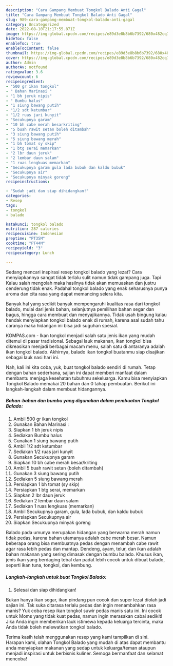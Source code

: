 ```yaml
---
description: "Cara Gampang Membuat Tongkol Balado Anti Gagal"
title: "Cara Gampang Membuat Tongkol Balado Anti Gagal"
slug: 989-cara-gampang-membuat-tongkol-balado-anti-gagal
category: Uncategorized
date: 2022-08-10T21:17:55.871Z
image: https://img-global.cpcdn.com/recipes/e89d3e8b8b6b7392/680x482cq70/tongkol-balado-foto-resep-utama.jpg
hideToc: false
enableToc: true
enableTocContent: false
thumbnail: https://img-global.cpcdn.com/recipes/e89d3e8b8b6b7392/680x482cq70/tongkol-balado-foto-resep-utama.jpg
cover: https://img-global.cpcdn.com/recipes/e89d3e8b8b6b7392/680x482cq70/tongkol-balado-foto-resep-utama.jpg
author: Admin
authorAv: notfound
ratingvalue: 3.6
reviewcount: 6
recipeingredient:
- "500 gr ikan tongkol"
- " Bahan Marinasi "
- "1 bh jeruk nipis"
- " Bumbu halus"
- "1 siung bawang putih"
- "1/2 sdt ketumbar"
- "1/2 ruas jari kunyit"
- "Secukupnya garam"
- "10 bh cabe merah besarkriting"
- "5 buah rawit setan boleh ditambah"
- "3 siung bawang putih"
- "5 siung bawang merah"
- "1 bh tomat sy skip"
- "1 btg serai memarkan"
- "2 lbr daun jeruk"
- "2 lembar daun salam"
- "1 ruas lengkuas memarkan"
- "Secukupnya garam gula lada bubuk dan kaldu bubuk"
- "Secukupnya air"
- "Secukupnya minyak goreng"
recipeinstructions:

- "Sudah jadi dan siap dihidangkan!"
categories:
- Resep
tags:
- tongkol
- balado

katakunci: tongkol balado 
nutrition: 287 calories
recipecuisine: Indonesian
preptime: "PT35M"
cooktime: "PT44M"
recipeyield: "3"
recipecategory: Lunch

---
```



Sedang mencari inspirasi resep tongkol balado yang lezat? Cara menyiapkannya sangat tidak terlalu sulit namun tidak gampang juga. Tapi Kalau salah mengolah maka hasilnya tidak akan memuaskan dan justru cenderung tidak enak. Padahal tongkol balado yang enak seharusnya punya aroma dan cita rasa yang dapat memancing selera kita.


Banyak hal yang sedikit banyak mempengaruhi kualitas rasa dari tongkol balado, mulai dari jenis bahan, selanjutnya pemilihan bahan segar dan bagus, hingga cara membuat dan menyajikannya. Tidak usah bingung kalau hendak menyiapkan tongkol balado enak di rumah, karena asal sudah tahu caranya maka hidangan ini bisa jadi suguhan spesial.

KOMPAS.com - Ikan tongkol menjadi salah satu jenis ikan yang mudah ditemui di pasar tradisional. Sebagai lauk makanan, ikan tongkol bisa dikreasikan menjadi berbagai macam menu, salah satu di antaranya adalah ikan tongkol balado. Akhirnya, balado ikan tongkol buatanmu siap disajikan sebagai lauk nasi hari ini.


Nah, kali ini kita coba, yuk, buat tongkol balado sendiri di rumah. Tetap dengan bahan sederhana, sajian ini dapat memberi manfaat dalam membantu menjaga kesehatan tubuhmu sekeluarga. Kamu bisa menyiapkan Tongkol Balado memakai 20 bahan dan 0 tahap pembuatan. Berikut ini langkah-langkah dalam membuat hidangannya.

<!--inarticleads1-->

##### Bahan-bahan dan bumbu yang digunakan dalam pembuatan Tongkol Balado:

1. Ambil 500 gr ikan tongkol
1. Gunakan  Bahan Marinasi :
1. Siapkan 1 bh jeruk nipis
1. Sediakan  Bumbu halus
1. Gunakan 1 siung bawang putih
1. Ambil 1/2 sdt ketumbar
1. Sediakan 1/2 ruas jari kunyit
1. Gunakan Secukupnya garam
1. Siapkan 10 bh cabe merah besar/kriting
1. Ambil 5 buah rawit setan (boleh ditambah)
1. Gunakan 3 siung bawang putih
1. Sediakan 5 siung bawang merah
1. Persiapkan 1 bh tomat (sy skip)
1. Persiapkan 1 btg serai, memarkan
1. Siapkan 2 lbr daun jeruk
1. Sediakan 2 lembar daun salam
1. Sediakan 1 ruas lengkuas (memarkan)
1. Ambil Secukupnya garam, gula, lada bubuk, dan kaldu bubuk
1. Persiapkan Secukupnya air
1. Siapkan Secukupnya minyak goreng


Balado pada umunya merupakan hidangan yang berwarna merah namun tidak pedas, karena bahan utamanya adalah cabe merah besar. Namun beberapa orang bisa membuatnya pedas dengan menambah cabe rawit agar rasa lebih pedas dan mantap. Dendeng, ayam, telur, dan ikan adalah bahan makanan yang sering dimasak dengan bumbu balado. Khusus ikan, jenis ikan yang berdaging tebal dan padat lebih cocok untuk dibuat balado, seperti ikan tuna, tongkol, dan kembung. 

<!--inarticleads2-->

##### Langkah-langkah untuk buat Tongkol Balado:


1. Selesai dan siap dihidangkan!

Bukan hanya ikan segar, ikan pindang pun cocok dan super lezat diolah jadi sajian ini. Tak suka citarasa terlalu pedas dan ingin menambahkan rasa manis? Yuk coba resep ikan tongkol suwir pedas manis satu ini. Ini cocok untuk Moms yang tidak kuat pedas, namun ingin merasakan cabai sedikit! Jika Anda ingin memberikan lauk istimewa kepada keluarga tercinta, maka Anda tidak boleh melewatkan tongkol balado. 

Terima kasih telah menggunakan resep yang kami tampilkan di sini. Harapan kami, olahan Tongkol Balado yang mudah di atas dapat membantu anda menyiapkan makanan yang sedap untuk keluarga/teman ataupun menjadi inspirasi untuk berbisnis kuliner. Semoga bermanfaat dan selamat mencoba!
